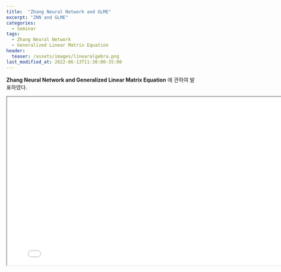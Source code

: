 ```yaml
---
title:  "Zhang Neural Network and GLME"
excerpt: "ZNN and GLME"
categories:
  - Seminar
tags:
  - Zhang Neural Network
  - Generalized Linear Matrix Equation
header:
  teaser: /assets/images/linearalgebra.png
last_modified_at: 2022-06-13T11:30:00-35:00
---
```


**Zhang Neural Network and Generalized Linear Matrix Equation** 에 관하여 발표하였다.

<iframe src = "/ViewerJS/#../assets/pdf/Time Varying Reciprocal.pdf" width='800' height='450' allowfullscreen webkitallowfullscreen></iframe>